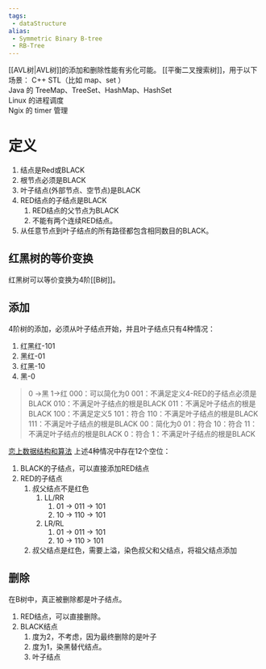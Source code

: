 ```yaml
---
tags:
 - dataStructure 
alias:
 - Symmetric Binary B-tree
 - RB-Tree
---
```

[[AVL树|AVL树]]的添加和删除性能有劣化可能。
[[平衡二叉搜索树]]，用于以下场景：
C++ STL（比如 map、set ）  
Java 的 TreeMap、TreeSet、HashMap、HashSet  
Linux 的进程调度  
Ngix 的 timer 管理
# 定义
1. 结点是Red或BLACK
2. 根节点必须是BLACK
3. 叶子结点(外部节点、空节点)是BLACK
4. RED结点的子结点是BLACK
	1. RED结点的父节点为BLACK
	2. 不能有两个连续RED结点。
5. 从任意节点到叶子结点的所有路径都包含相同数目的BLACK。
## 红黑树的等价变换
红黑树可以等价变换为4阶[[B树]]。
## 添加
4阶树的添加，必须从叶子结点开始，并且叶子结点只有4种情况：
1. 红黑红-101
2. 黑红-01
3. 红黑-10
4. 黑-0
> 0 ->黑 1->红
> 000：可以简化为0
> 001：不满足定义4-RED的子结点必须是BLACK
> 010：不满足叶子结点的根是BLACK
> 011：不满足叶子结点的根是BLACK
> 100：不满足定义5
> 101：符合
> 110：不满足叶子结点的根是BLACK
> 111：不满足叶子结点的根是BLACK
> 00：简化为0
> 01：符合
> 10：符合
> 11：不满足叶子结点的根是BLACK
> 0：符合
> 1：不满足叶子结点的根是BLACK

[恋上数据结构和算法](https://www.youtube.com/watch?v=u6ssBZsoAtg&list=PLwIrqQCQ5pQnRY6P-4XuMzpT3hK2WZlgX&index=26) 
上述4种情况中存在12个空位：
1. BLACK的子结点，可以直接添加RED结点
2. RED的子结点
	1. 叔父结点不是红色
		1. LL/RR
			1. 01 -> 011 -> 101
			2. 10 -> 110 -> 101
		2. LR/RL
			1. 01 -> 011 -> 101
			2. 10 -> 110 > 101
	2. 叔父结点是红色，需要上溢，染色叔父和父结点，将祖父结点添加
## 删除
在B树中，真正被删除都是叶子结点。
1. RED结点，可以直接删除。
2. BLACK结点
	1. 度为2，不考虑，因为最终删除的是叶子
	2. 度为1，染黑替代结点。
	3. 叶子结点